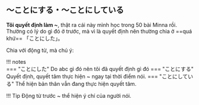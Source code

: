 ## **〜ことにする・〜ことにしている**

**Tôi quyết định làm ~**, thật ra cái này mình học trong 50 bài Minna rồi. 
Thường có lý do gì đó ở trước, mà vì là quyết định nên thường chia ở ==quá khứ== 「ことにした」。

Chia với động từ, mà chú ý:

!!! notes	
	=== "ことにした"
		Do abc gì đó nên tôi đã quyết định gì đó
	=== "ことにする"
		Quyết định, quyết tâm thực hiện ~ ngay tại thời điểm nói.
	=== "ことにしている"
		Thể hiện bản thân vẫn đang thực hiện quyết tâm.

!!! Tip
	Động từ trước ~ thể hiện ý chí của người nói.
